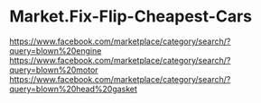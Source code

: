 # Market.Fix-Flip-Cheapest-Cars
https://www.facebook.com/marketplace/category/search/?query=blown%20engine https://www.facebook.com/marketplace/category/search/?query=blown%20motor https://www.facebook.com/marketplace/category/search/?query=blown%20head%20gasket
